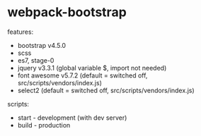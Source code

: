 # webpack-bootstrap

features:
- bootstrap v4.5.0
- scss
- es7, stage-0
- jquery v3.3.1 (global variable $, import not needed)
- font awesome v5.7.2 (default = switched off, src/scripts/vendors/index.js)
- select2 (default = switched off, src/scripts/vendors/index.js)

scripts:
- start - development (with dev server)
- build - production
